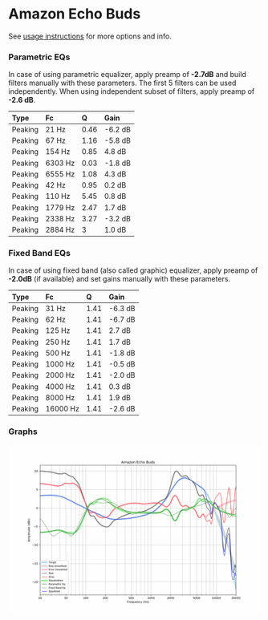 # Amazon Echo Buds
See [usage instructions](https://github.com/jaakkopasanen/AutoEq#usage) for more options and info.

### Parametric EQs
In case of using parametric equalizer, apply preamp of **-2.7dB** and build filters manually
with these parameters. The first 5 filters can be used independently.
When using independent subset of filters, apply preamp of **-2.6 dB**.

| Type    | Fc      |    Q | Gain    |
|:--------|:--------|:-----|:--------|
| Peaking | 21 Hz   | 0.46 | -6.2 dB |
| Peaking | 67 Hz   | 1.16 | -5.8 dB |
| Peaking | 154 Hz  | 0.85 | 4.8 dB  |
| Peaking | 6303 Hz | 0.03 | -1.8 dB |
| Peaking | 6555 Hz | 1.08 | 4.3 dB  |
| Peaking | 42 Hz   | 0.95 | 0.2 dB  |
| Peaking | 110 Hz  | 5.45 | 0.8 dB  |
| Peaking | 1779 Hz | 2.47 | 1.7 dB  |
| Peaking | 2338 Hz | 3.27 | -3.2 dB |
| Peaking | 2884 Hz | 3    | 1.0 dB  |

### Fixed Band EQs
In case of using fixed band (also called graphic) equalizer, apply preamp of **-2.0dB**
(if available) and set gains manually with these parameters.

| Type    | Fc       |    Q | Gain    |
|:--------|:---------|:-----|:--------|
| Peaking | 31 Hz    | 1.41 | -6.3 dB |
| Peaking | 62 Hz    | 1.41 | -6.7 dB |
| Peaking | 125 Hz   | 1.41 | 2.7 dB  |
| Peaking | 250 Hz   | 1.41 | 1.7 dB  |
| Peaking | 500 Hz   | 1.41 | -1.8 dB |
| Peaking | 1000 Hz  | 1.41 | -0.5 dB |
| Peaking | 2000 Hz  | 1.41 | -2.0 dB |
| Peaking | 4000 Hz  | 1.41 | 0.3 dB  |
| Peaking | 8000 Hz  | 1.41 | 1.9 dB  |
| Peaking | 16000 Hz | 1.41 | -2.6 dB |

### Graphs
![](./Amazon%20Echo%20Buds.png)